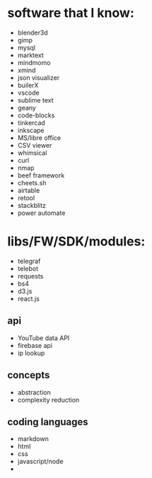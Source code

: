 # software that I know:
- blender3d
- gimp
- mysql
- marktext
- mindmomo
- xmind
- json visualizer
- builerX
- vscode
- sublime text
- geany
- code-blocks
- tinkercad
- inkscape
- MS/libre office
- CSV viewer
- whimsical
- curl
- nmap
- beef framework
- cheets.sh
- airtable
- retool
- stackblitz
- power automate



# libs/FW/SDK/modules:
- telegraf
- telebot
- requests
- bs4
- d3.js
- react.js



## api
- YouTube data API
- firebase api
- ip lookup


## concepts
- abstraction
- complexity reduction

## coding languages 
- markdown
- html
- css
- javascript/node
- 